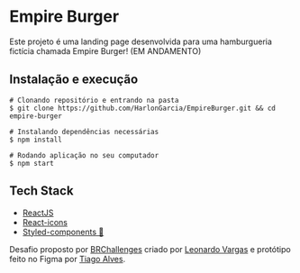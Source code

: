# Empire Burger

Este projeto é uma landing page desenvolvida para uma hamburgueria fictícia chamada Empire Burger!
(EM ANDAMENTO)

## Instalação e execução
```
# Clonando repositório e entrando na pasta
$ git clone https://github.com/HarlonGarcia/EmpireBurger.git && cd empire-burger

# Instalando dependências necessárias
$ npm install

# Rodando aplicação no seu computador
$ npm start
```

## Tech Stack
- [ReactJS](https://pt-br.reactjs.org/)
- [React-icons](https://react-icons.github.io/react-icons/)
- [Styled-components 💅](https://styled-components.com/)

Desafio proposto por [BRChallenges]([brchallenges](https://www.brchallenges.com/)) criado por 
[Leonardo Vargas](https://github.com/leovargasdev) e protótipo feito no Figma por [Tiago Alves](https://designerprodutivo.com.br/link-bio/).
